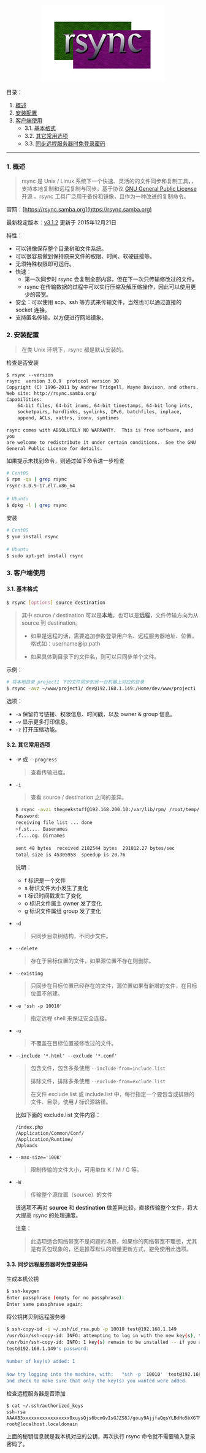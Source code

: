 
<p align="center">
	<a href="https://rsync.samba.org">
		<img src="./rsync.jpg" attr="rsync logo" title="官网：https://rsync.samba.org">
	</a>
</p>

目录：

1. [概述](#1-概述)
2. [安装配置](#2-安装配置)
3. [客户端使用](#3-客户端使用)
	- 3.1. [基本格式](#31-基本格式)
	- 3.2. [其它常用选项](#32-其它常用选项)
	- 3.3. [同步远程服务器时免登录密码](#33-同步远程服务器时免登录密码)

---

### 1. 概述

> rsync 是 Unix / Linux 系统下一个快速、灵活的的文件同步和复制工具，，支持本地复制和远程复制与同步，基于协议  [GNU General Public License](https://rsync.samba.org/GPL.html) 开源 。rsync 工具广泛用于备份和镜像，且作为一种改进的复制命令。

官网：[https://rsync.samba.org](https://rsync.samba.org)

最新稳定版本：[v3.1.2](https://download.samba.org/pub/rsync/src/rsync-3.1.2-NEWS) 更新于 2015年12月21日

特性：

- 可以镜像保存整个目录树和文件系统。
- 可以很容易做到保持原来文件的权限、时间、软硬链接等。
- 无须特殊权限即可运行。
- 快速：
    - 第一次同步时 rsync 会复制全部内容，但在下一次只传输修改过的文件。
    - rsync 在传输数据的过程中可以实行压缩及解压缩操作，因此可以使用更少的带宽。
- 安全：可以使用 scp、ssh 等方式来传输文件，当然也可以通过直接的 socket 连接。
- 支持匿名传输，以方便进行网站镜象。

### 2. 安装配置

> 在类 Unix 环境下，rsync 都是默认安装的。

检查是否安装

```
$ rsync --version
rsync  version 3.0.9  protocol version 30
Copyright (C) 1996-2011 by Andrew Tridgell, Wayne Davison, and others.
Web site: http://rsync.samba.org/
Capabilities:
    64-bit files, 64-bit inums, 64-bit timestamps, 64-bit long ints,
    socketpairs, hardlinks, symlinks, IPv6, batchfiles, inplace,
    append, ACLs, xattrs, iconv, symtimes

rsync comes with ABSOLUTELY NO WARRANTY.  This is free software, and you
are welcome to redistribute it under certain conditions.  See the GNU
General Public Licence for details.
```

如果提示未找到命令，则通过如下命令进一步检查

```bash
# CentOS
$ rpm -qa | grep rsync
rsync-3.0.9-17.el7.x86_64

# Ubuntu
$ dpkg -l | grep rsync 
```

安装

```bash
# CentOS
$ yum install rsync

# Ubuntu
$ sudo apt-get install rsync
```

### 3. 客户端使用

#### 3.1. 基本格式

```bash
$ rsync [options] source destination
```

> 其中 source / destination 可以是**本地**，也可以是**远程**，文件传输方向为从 source 到 destination。
>
> - 如果是远程的话，需要追加参数登录用户名、远程服务器地址、位置，格式如：username@ip:path
>
> - 如果具体到目录下的文件名，则可以只同步单个文件。


示例：

```bash
# 将本地目录 project1 下的文件同步到另一台机器上对应的目录
$ rsync -avz ~/www/project1/ dev@192.168.1.149:/Home/dev/www/project1
```
选项：

- `-a` 保留符号链接、权限信息、时间戳，以及 owner & group 信息。
- `-v` 显示更多打印信息。
- `-z` 打开压缩功能。


#### 3.2. 其它常用选项


- `-P` 或 `--progress` 

    > 查看传输进度。

- `-i` 

    > 查看 source / destination 之间的差异。

    ```bash
    $ rsync -avzi thegeekstuff@192.168.200.10:/var/lib/rpm/ /root/temp/
    Password:
    receiving file list ... done
    >f.st.... Basenames
    .f....og. Dirnames
    
    sent 48 bytes  received 2182544 bytes  291012.27 bytes/sec
    total size is 45305958  speedup is 20.76
    ```
    
    说明：
    - f 标识是一个文件
    - s 标识文件大小发生了变化
    - t 标识时间戳发生了变化
    - o 标识文件属主 owner 发了变化
    - g 标识文件属组 group 发了变化


- `-d` 

    > 只同步目录树结构，不同步文件。

- `--delete` 
    
    > 存在于目标位置的文件，如果源位置不存在则删除。

- `--existing` 
    
    > 只同步在目标位置已经存在的文件，源位置如果有新增的文件，在目标位置不创建。

- `-e 'ssh -p 10010'` 

    > 指定远程 shell 来保证安全连接。


- `-u` 

    > 不覆盖在目标位置被修改过的文件。

- `--include '*.html' --exclude '*.conf'`

	> 包含文件，包含多条使用 `--include-from=include.list` 
	>
	> 排除文件，排除多条使用 `--exclude-from=exclude.list`
	>
	> 在文件 exclude.list 或 include.list 中，每行指定一个要包含或排除的文件、目录，使用 **/** 标识源路径。
	
	比如下面的 exclude.list 文件内容：
	
	```
	/index.php
	/Application/Common/Conf/
	/Application/Runtime/
	/Uploads
	``` 


- `--max-size='100K'` 

    > 限制传输的文件大小，可用单位 K / M / G 等。

- `-W`
    
    > 传输整个源位置（source）的文件

    该选项不再对 **source** 和 **destination** 做差异比较，直接传输整个文件，将大大提高 rsync 的处理速度。

    注意：

    > 此选项适合网络带宽不是问题的场景，如果你的网络带宽不理想，尤其是有丢包现象的，还是推荐默认的增量更新方式，避免使用此选项。


#### 3.3. 同步远程服务器时免登录密码

生成本机公钥

```bash
$ ssh-keygen
Enter passphrase (empty for no passphrase):
Enter same passphrase again:
```

将公钥拷贝到远程服务器

```bash
$ ssh-copy-id -i ~/.ssh/id_rsa.pub -p 10010 test@192.168.1.149
/usr/bin/ssh-copy-id: INFO: attempting to log in with the new key(s), to filter out any that are already installed
/usr/bin/ssh-copy-id: INFO: 1 key(s) remain to be installed -- if you are prompted now it is to install the new keys
test@192.168.1.149's password: 

Number of key(s) added: 1

Now try logging into the machine, with:   "ssh -p '10010' 'test@192.168.1.149'"
and check to make sure that only the key(s) you wanted were added.
```

检查远程服务器是否添加

```
$ cat ~/.ssh/authorized_keys 
ssh-rsa AAAAB3xxxxxxxxxxxxxxxxx0xuysQjs6bcmGvIsGJZS8J/gouy9AjjfaQqsYLBdHo5bXGTMN3fQ1TntSluB4lfINtzCYf4+VP55WLEzMNTeJnHtVBQen6yNYckcxxxxxxxxxxxxxxxxxG+IAxVS/ugI9kfiOrltxZKn5VUE4hRqwqLIeu9CMhFrPNtTNCLQuqI8FQRz+MixZjFPdsY0OrzxxxxxxxxxxxxxxxxxQeIK/BPOxwolg5xNO29sEw8p5T7al6VxxxxxxxxxxxxxxxxxuLZ8jkv/uMqmyXxxxxxxxxxxxxxxxxxwfMJT4UfdOzr root@localhost.localdomain
```

上面的秘钥信息就是我本机对应的公钥，再次执行 rsync 命令就不需要输入登录密码了。